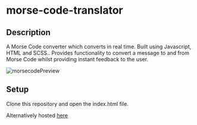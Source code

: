 # morse-code-translator

## Description
A Morse Code converter which converts in real time. Built using Javascript, HTML and SCSS..
Provides functionality to convert a message to and from Morse Code whilst providing instant feedback to the user.

![morsecodePreview](https://user-images.githubusercontent.com/93106408/201288736-db035b55-3dbe-4063-ae89-7aca0c1e94fc.JPG)

## Setup
Clone this repository and open the index.html file.

Alternatively hosted [here](https://morsecode-translator-app.netlify.app)


